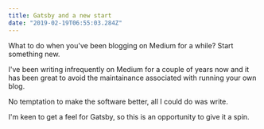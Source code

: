 ```yaml
---
title: Gatsby and a new start
date: "2019-02-19T06:55:03.284Z"
---
```


What to do when you've been blogging on Medium for a while? Start something new.

I've been writing infrequently on Medium for a couple of years now and it has
been great to avoid the maintainance associated with running your own blog.

No temptation to make the software better, all I could do was write.

I'm keen to get a feel for Gatsby, so this is an opportunity to give it a spin.
